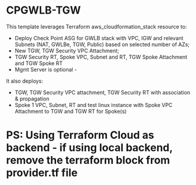 # CPGWLB-TGW

This template leverages Terraform aws_cloudformation_stack resource to:

* Deploy Check Point ASG for GWLB stack with VPC, IGW and relevant Subnets (NAT, GWLBe, TGW, Public) based on selected number of AZs; 
* New TGW, TGW Security VPC Attachment; 
* TGW Security RT, Spoke VPC, Subnet and RT, TGW Spoke Attachment and TGW Spoke RT
* Mgmt Server is optional - 

It also deploys:

* TGW, TGW Security VPC attachment, TGW Security RT with association & propagation
* Spoke 1 VPC, Subnet, RT and test linux instance with Spoke VPC Attachment to TGW and TGW RT for Spoke(s)

# PS: Using Terraform Cloud as backend - if using local backend, remove the terraform block from provider.tf file

